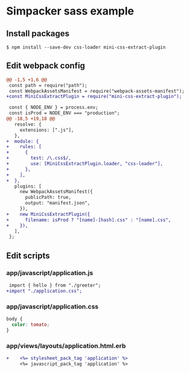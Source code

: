 # Simpacker sass example

## Install packages

```
$ npm install --save-dev css-loader mini-css-extract-plugin
```

## Edit webpack config

```diff
@@ -1,5 +1,6 @@
 const path = require("path");
 const WebpackAssetsManifest = require("webpack-assets-manifest");
+const MiniCssExtractPlugin = require("mini-css-extract-plugin");

 const { NODE_ENV } = process.env;
 const isProd = NODE_ENV === "production";
@@ -18,5 +19,18 @@
   resolve: {
     extensions: [".js"],
   },
+  module: {
+    rules: [
+      {
+        test: /\.css$/,
+        use: [MiniCssExtractPlugin.loader, "css-loader"],
+      },
+    ],
+  },
   plugins: [
     new WebpackAssetsManifest({
       publicPath: true,
       output: "manifest.json",
     }),
+    new MiniCssExtractPlugin({
+      filename: isProd ? "[name]-[hash].css" : "[name].css",
+    }),
   ],
 };
```

## Edit scripts

### app/javascript/application.js

```diff
 import { hello } from "./greeter";
+import "./application.css";
```

### app/javascript/application.css

```css
body {
  color: tomato;
}
```

### app/views/layouts/application.html.erb

```diff
+    <%= stylesheet_pack_tag 'application' %>
     <%= javascript_pack_tag 'application' %>
```
